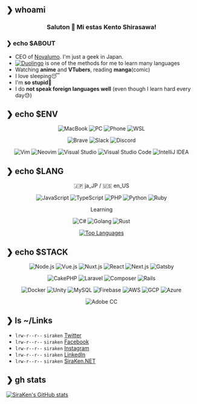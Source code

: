 ## ❯ whoami

<div align="center">

<h3>Saluton 👋 Mi estas Kento Shirasawa!</h3>

</div>

### ❯ echo $ABOUT

- CEO of [Novalumo](https://www.novalumo.llc/). I'm just a geek in Japan.
- [![Duolingo](https://img.shields.io/badge/Duolingo-58CC02?style=flat-square&logo=duolingo&logoColor=white)](https://www.duolingo.com/) is one of the methods for me to learn many languages
- Watching **anime** and **VTubers**, reading **manga**(comic)
- I love sleeping😴
- I'm **so stupid**🤯
- I do **not speak foreign languages well** (even though I learn hard every day😓)

## ❯ echo $ENV

<div align="center">

![MacBook](https://img.shields.io/badge/MacBook%20Pro-macOS%20Ventura-white?style=flat-square&color=e47200&logo=apple)
![PC](https://img.shields.io/badge/PC-Windows%2011-informational?style=flat-square&logo=windows)
![Phone](https://img.shields.io/badge/Phone-iPhone%2014%20Pro-white?style=flat-square&color=9370db&logo=apple)
![WSL](https://img.shields.io/badge/WSL-Ubuntu%2022.04-orange?style=flat-square&logo=ubuntu)

![Brave](https://img.shields.io/badge/Brave-FB542B?style=flat-square&logo=brave&logoColor=white)
![Slack](https://img.shields.io/badge/Slack-4A154B?style=flat-square&logo=slack&logoColor=white)
![Discord](https://img.shields.io/badge/Discord-5865F2?style=flat-square&logo=discord&logoColor=white)

![Vim](https://img.shields.io/badge/Vim-019733?style=flat-square&logo=vim&logoColor=white)
![Neovim](https://img.shields.io/badge/Neovim-57A143?style=flat-square&logo=neovim&logoColor=white)
![Visual Studio](https://img.shields.io/badge/Visual%20Studio-5c2D91?style=flat-square&logo=visualstudio&logoColor=white)
![Visual Studio Code](https://img.shields.io/badge/Visual%20Studio%20Code-007ACC?style=flat-square&logo=visualstudiocode&logoColor=white)
![IntelliJ IDEA](https://img.shields.io/badge/IntelliJ%20IDEA-000000?style=flat-square&logo=intellijidea&logoColor=white)

</div>

## ❯ echo $LANG

<div align="center">

🇯🇵 ja_JP / 🇺🇸 en_US 

![JavaScript](https://img.shields.io/badge/JavaScript-F7DF1E?style=flat-square&logo=javascript&logoColor=white)
![TypeScript](https://img.shields.io/badge/TypeScript-3178C6?style=flat-square&logo=javascript&logoColor=white)
![PHP](https://img.shields.io/badge/PHP-777BB4?style=flat-square&logo=php&logoColor=white)
![Python](https://img.shields.io/badge/Python-3776AB?style=flat-square&logo=python&logoColor=white)
![Ruby](https://img.shields.io/badge/Ruby-CC342D?style=flat-square&logo=Ruby&logoColor=white)

Learning

![C#](https://img.shields.io/badge/C%23-239120?style=flat-square&logo=c-sharp&logoColor=white)
![Golang](https://img.shields.io/badge/Golang-00ADD8?style=flat-square&logo=go&logoColor=white)
![Rust](https://img.shields.io/badge/Rust-C36241?style=flat-square&logo=rust&logoColor=white)

<!-- [![Top Languages](https://github-readme-stats.vercel.app/api/top-langs/?username=SiraKen&langs_count=10&layout=compact&hide=html,javascript,css,scss,shaderlab,hlsl,jupyter%20notebook)](https://github.com/anuraghazra/github-readme-stats) -->
[![Top Languages](https://github-readme-stats.vercel.app/api/top-langs/?username=SiraKen&langs_count=10&theme=tokyonight&layout=compact&hide=html,javascript,css,scss,shaderlab,hlsl,jupyter%20notebook)](https://github.com/anuraghazra/github-readme-stats)
</div>

## ❯ echo $STACK

<div align="center">

![Node.js](https://img.shields.io/badge/Node.js-339933?style=flat-square&logo=node.js&logoColor=white)
![Vue.js](https://img.shields.io/badge/Vue.js-4FC08D?style=flat-square&logo=vue.js&logoColor=white)
![Nuxt.js](https://img.shields.io/badge/Nuxt.js-00DC82?style=flat-square&logo=nuxt.js&logoColor=white)
![React](https://img.shields.io/badge/React-61DAFB?style=flat-square&logo=react&logoColor=white)
![Next.js](https://img.shields.io/badge/Next.js-000000?style=flat-square&logo=next.js&logoColor=white)
![Gatsby](https://img.shields.io/badge/Gatsby-663399?style=flat-square&logo=gatsby&logoColor=white)

![CakePHP](https://img.shields.io/badge/CakePHP-D33C43?style=flat-square&logo=cakephp&logoColor=white)
![Laravel](https://img.shields.io/badge/Laravel-FF2D20?style=flat-square&logo=laravel&logoColor=white)
![Composer](https://img.shields.io/badge/Composer-885630?style=flat-square&logo=composer&logoColor=white)
![Rails](https://img.shields.io/badge/Rails-CC0000?style=flat-square&logo=rubyonrails&logoColor=white)

![Docker](https://img.shields.io/badge/Docker-2496ED?style=flat-square&logo=docker&logoColor=white)
![Unity](https://img.shields.io/badge/Unity-333333?style=flat-square&logo=unity)
![MySQL](https://img.shields.io/badge/MySQL-4479A1?style=flat-square&logo=mysql&logoColor=white)
![Firebase](https://img.shields.io/badge/Firebase-FFCA28?style=flat-square&logo=firebase&logoColor=white)
![AWS](https://img.shields.io/badge/AWS-232F3E?style=flat-square&logo=amazonaws&logoColor=white)
![GCP](https://img.shields.io/badge/GCP-4285F4?style=flat-square&logo=googlecloud&logoColor=white)
![Azure](https://img.shields.io/badge/Azure-0078D7?style=flat-square&logo=microsoftazure&logoColor=white)

![Adobe CC](https://img.shields.io/badge/Adobe%20Creative%20Cloud-DA1F26?style=flat-square&logo=adobecreativecloud)

</div>

## ❯ ls ~/Links

- `lrw-r--r--` `siraken` [Twitter](https://twitter.com/shirasawa_kento)
- `lrw-r--r--` `siraken` [Facebook](https://www.facebook.com/shirasawa.kento/)
- `lrw-r--r--` `siraken` [Instagram](https://www.instagram.com/shirasawa_kento/)
- `lrw-r--r--` `siraken` [LinkedIn](https://www.linkedin.com/in/siraken/)
- `lrw-r--r--` `siraken` [SiraKen.NET](https://www.siraken.net/)

## ❯ gh stats

<!-- [![SiraKen's GitHub stats](https://github-readme-stats.vercel.app/api?username=SiraKen&show_icons=true&count_private=true)](https://github.com/anuraghazra/github-readme-stats) -->
[![SiraKen's GitHub stats](https://github-readme-stats.vercel.app/api?username=SiraKen&show_icons=true&count_private=true&theme=tokyonight)](https://github.com/anuraghazra/github-readme-stats)
